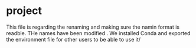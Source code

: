 # project
This file is regarding the renaming and making sure the namin format is readble.
THe names have been modified .
We installed Conda and exported the environment file for other users to be able to use it/
